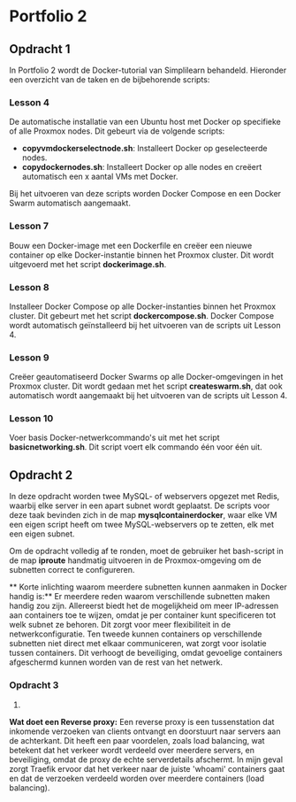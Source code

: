 # Portfolio 2

## Opdracht 1
In Portfolio 2 wordt de Docker-tutorial van Simplilearn behandeld. Hieronder een overzicht van de taken en de bijbehorende scripts:

### Lesson 4
De automatische installatie van een Ubuntu host met Docker op specifieke of alle Proxmox nodes. Dit gebeurt via de volgende scripts:
- **copyvmdockerselectnode.sh**: Installeert Docker op geselecteerde nodes.
- **copydockernodes.sh**: Installeert Docker op alle nodes en creëert automatisch een x aantal VMs met Docker.

Bij het uitvoeren van deze scripts worden Docker Compose en een Docker Swarm automatisch aangemaakt.

### Lesson 7
Bouw een Docker-image met een Dockerfile en creëer een nieuwe container op elke Docker-instantie binnen het Proxmox cluster. Dit wordt uitgevoerd met het script **dockerimage.sh**.

### Lesson 8
Installeer Docker Compose op alle Docker-instanties binnen het Proxmox cluster. Dit gebeurt met het script **dockercompose.sh**. Docker Compose wordt automatisch geïnstalleerd bij het uitvoeren van de scripts uit Lesson 4.

### Lesson 9
Creëer geautomatiseerd Docker Swarms op alle Docker-omgevingen in het Proxmox cluster. Dit wordt gedaan met het script **createswarm.sh**, dat ook automatisch wordt aangemaakt bij het uitvoeren van de scripts uit Lesson 4.


### Lesson 10
Voer basis Docker-netwerkcommando's uit met het script **basicnetworking.sh**. Dit script voert elk commando één voor één uit.

## Opdracht 2
In deze opdracht worden twee MySQL- of webservers opgezet met Redis, waarbij elke server in een apart subnet wordt geplaatst. De scripts voor deze taak bevinden zich in de map **mysqlcontainerdocker**, waar elke VM een eigen script heeft om twee MySQL-webservers op te zetten, elk met een eigen subnet.

Om de opdracht volledig af te ronden, moet de gebruiker het bash-script in de map **iproute** handmatig uitvoeren in de Proxmox-omgeving om de subnetten correct te configureren.

** Korte inlichting waarom meerdere subnetten kunnen aanmaken in Docker handig is:**
Er meerdere reden waarom verschillende subnetten maken handig zou zijn.
Allereerst biedt het de mogelijkheid om meer IP-adressen aan containers toe te wijzen, omdat je per container kunt specificeren tot welk subnet ze behoren. Dit zorgt voor meer flexibiliteit in de netwerkconfiguratie. Ten tweede kunnen containers op verschillende subnetten niet direct met elkaar communiceren, wat zorgt voor isolatie tussen containers. Dit verhoogt de beveiliging, omdat gevoelige containers afgeschermd kunnen worden van de rest van het netwerk.

### Opdracht 3
1.

**Wat doet een Reverse proxy:**
Een reverse proxy is een tussenstation dat inkomende verzoeken van clients ontvangt en doorstuurt naar servers aan de achterkant. Dit heeft een paar voordelen, zoals load balancing, wat betekent dat het verkeer wordt verdeeld over meerdere servers, en beveiliging, omdat de proxy de echte serverdetails afschermt. In mijn geval zorgt Traefik ervoor dat het verkeer naar de juiste 'whoami' containers gaat en dat de verzoeken verdeeld worden over meerdere containers (load balancing).
